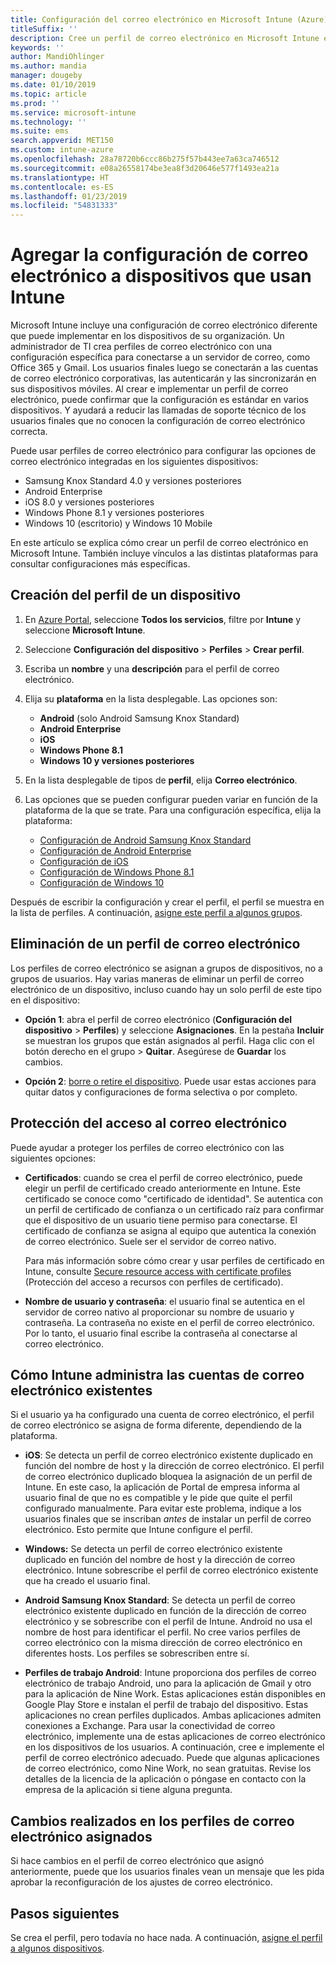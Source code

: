 ```yaml
---
title: Configuración del correo electrónico en Microsoft Intune (Azure) | Microsoft Docs
titleSuffix: ''
description: Cree un perfil de correo electrónico en Microsoft Intune e implemente este perfil en dispositivos Windows, iOS y Android Enterprise. Use un perfil de correo electrónico para configurar los valores de correo electrónico comunes, incluidos un servidor de correo electrónico y un método de autenticación para conectarse al correo electrónico corporativo en los dispositivos que administra.
keywords: ''
author: MandiOhlinger
ms.author: mandia
manager: dougeby
ms.date: 01/10/2019
ms.topic: article
ms.prod: ''
ms.service: microsoft-intune
ms.technology: ''
ms.suite: ems
search.appverid: MET150
ms.custom: intune-azure
ms.openlocfilehash: 28a78720b6ccc86b275f57b443ee7a63ca746512
ms.sourcegitcommit: e08a26558174be3ea8f3d20646e577f1493ea21a
ms.translationtype: HT
ms.contentlocale: es-ES
ms.lasthandoff: 01/23/2019
ms.locfileid: "54831333"
---
```

# <a name="add-email-settings-to-devices-using-intune"></a>Agregar la configuración de correo electrónico a dispositivos que usan Intune

Microsoft Intune incluye una configuración de correo electrónico diferente que puede implementar en los dispositivos de su organización. Un administrador de TI crea perfiles de correo electrónico con una configuración específica para conectarse a un servidor de correo, como Office 365 y Gmail. Los usuarios finales luego se conectarán a las cuentas de correo electrónico corporativas, las autenticarán y las sincronizarán en sus dispositivos móviles. Al crear e implementar un perfil de correo electrónico, puede confirmar que la configuración es estándar en varios dispositivos. Y ayudará a reducir las llamadas de soporte técnico de los usuarios finales que no conocen la configuración de correo electrónico correcta.

Puede usar perfiles de correo electrónico para configurar las opciones de correo electrónico integradas en los siguientes dispositivos:

- Samsung Knox Standard 4.0 y versiones posteriores
- Android Enterprise
- iOS 8.0 y versiones posteriores
- Windows Phone 8.1 y versiones posteriores
- Windows 10 (escritorio) y Windows 10 Mobile

En este artículo se explica cómo crear un perfil de correo electrónico en Microsoft Intune. También incluye vínculos a las distintas plataformas para consultar configuraciones más específicas.

## <a name="create-a-device-profile"></a>Creación del perfil de un dispositivo

1. En [Azure Portal](https://portal.azure.com), seleccione **Todos los servicios**, filtre por **Intune** y seleccione **Microsoft Intune**.
2. Seleccione **Configuración del dispositivo** > **Perfiles** > **Crear perfil**.
3. Escriba un **nombre** y una **descripción** para el perfil de correo electrónico.
4. Elija su **plataforma** en la lista desplegable. Las opciones son:

    - **Android** (solo Android Samsung Knox Standard)
    - **Android Enterprise**
    - **iOS**
    - **Windows Phone 8.1**
    - **Windows 10 y versiones posteriores**

5. En la lista desplegable de tipos de **perfil**, elija **Correo electrónico**.
6. Las opciones que se pueden configurar pueden variar en función de la plataforma de la que se trate. Para una configuración específica, elija la plataforma:

    - [Configuración de Android Samsung Knox Standard](email-settings-android.md)
    - [Configuración de Android Enterprise](email-settings-android-enterprise.md)
    - [Configuración de iOS](email-settings-ios.md)
    - [Configuración de Windows Phone 8.1](email-settings-windows-phone-8-1.md)
    - [Configuración de Windows 10](email-settings-windows-10.md)

Después de escribir la configuración y crear el perfil, el perfil se muestra en la lista de perfiles. A continuación, [asigne este perfil a algunos grupos](device-profile-assign.md).

## <a name="remove-an-email-profile"></a>Eliminación de un perfil de correo electrónico

Los perfiles de correo electrónico se asignan a grupos de dispositivos, no a grupos de usuarios. Hay varias maneras de eliminar un perfil de correo electrónico de un dispositivo, incluso cuando hay un solo perfil de este tipo en el dispositivo:

- **Opción 1**: abra el perfil de correo electrónico (**Configuración del dispositivo** > **Perfiles**) y seleccione **Asignaciones**. En la pestaña **Incluir** se muestran los grupos que están asignados al perfil. Haga clic con el botón derecho en el grupo > **Quitar**. Asegúrese de **Guardar** los cambios.

- **Opción 2**: [borre o retire el dispositivo](devices-wipe.md). Puede usar estas acciones para quitar datos y configuraciones de forma selectiva o por completo.

## <a name="secure-email-access"></a>Protección del acceso al correo electrónico

Puede ayudar a proteger los perfiles de correo electrónico con las siguientes opciones:

- **Certificados**: cuando se crea el perfil de correo electrónico, puede elegir un perfil de certificado creado anteriormente en Intune. Este certificado se conoce como "certificado de identidad". Se autentica con un perfil de certificado de confianza o un certificado raíz para confirmar que el dispositivo de un usuario tiene permiso para conectarse. El certificado de confianza se asigna al equipo que autentica la conexión de correo electrónico. Suele ser el servidor de correo nativo.

  Para más información sobre cómo crear y usar perfiles de certificado en Intune, consulte [Secure resource access with certificate profiles](certificates-configure.md) (Protección del acceso a recursos con perfiles de certificado).

- **Nombre de usuario y contraseña**: el usuario final se autentica en el servidor de correo nativo al proporcionar su nombre de usuario y contraseña. La contraseña no existe en el perfil de correo electrónico. Por lo tanto, el usuario final escribe la contraseña al conectarse al correo electrónico.

## <a name="how-intune-handles-existing-email-accounts"></a>Cómo Intune administra las cuentas de correo electrónico existentes

Si el usuario ya ha configurado una cuenta de correo electrónico, el perfil de correo electrónico se asigna de forma diferente, dependiendo de la plataforma.

- **iOS**: Se detecta un perfil de correo electrónico existente duplicado en función del nombre de host y la dirección de correo electrónico. El perfil de correo electrónico duplicado bloquea la asignación de un perfil de Intune. En este caso, la aplicación de Portal de empresa informa al usuario final de que no es compatible y le pide que quite el perfil configurado manualmente. Para evitar este problema, indique a los usuarios finales que se inscriban *antes* de instalar un perfil de correo electrónico. Esto permite que Intune configure el perfil.

- **Windows:** Se detecta un perfil de correo electrónico existente duplicado en función del nombre de host y la dirección de correo electrónico. Intune sobrescribe el perfil de correo electrónico existente que ha creado el usuario final.

- **Android Samsung Knox Standard**: Se detecta un perfil de correo electrónico existente duplicado en función de la dirección de correo electrónico y se sobrescribe con el perfil de Intune. Android no usa el nombre de host para identificar el perfil. No cree varios perfiles de correo electrónico con la misma dirección de correo electrónico en diferentes hosts. Los perfiles se sobrescriben entre sí.

- **Perfiles de trabajo Android**: Intune proporciona dos perfiles de correo electrónico de trabajo Android, uno para la aplicación de Gmail y otro para la aplicación de Nine Work. Estas aplicaciones están disponibles en Google Play Store e instalan el perfil de trabajo del dispositivo. Estas aplicaciones no crean perfiles duplicados. Ambas aplicaciones admiten conexiones a Exchange. Para usar la conectividad de correo electrónico, implemente una de estas aplicaciones de correo electrónico en los dispositivos de los usuarios. A continuación, cree e implemente el perfil de correo electrónico adecuado. Puede que algunas aplicaciones de correo electrónico, como Nine Work, no sean gratuitas. Revise los detalles de la licencia de la aplicación o póngase en contacto con la empresa de la aplicación si tiene alguna pregunta.

## <a name="changes-to-assigned-email-profiles"></a>Cambios realizados en los perfiles de correo electrónico asignados

Si hace cambios en el perfil de correo electrónico que asignó anteriormente, puede que los usuarios finales vean un mensaje que les pida aprobar la reconfiguración de los ajustes de correo electrónico.

## <a name="next-steps"></a>Pasos siguientes

Se crea el perfil, pero todavía no hace nada. A continuación, [asigne el perfil a algunos dispositivos](device-profile-assign.md).
